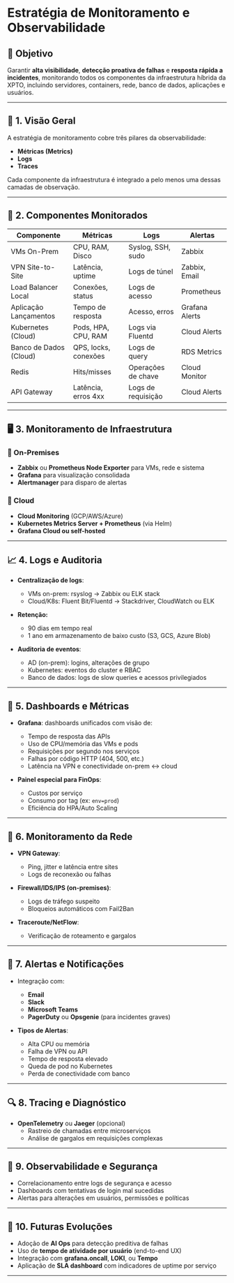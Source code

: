 # Estratégia de Monitoramento e Observabilidade

## 🎯 Objetivo

Garantir **alta visibilidade**, **detecção proativa de falhas** e **resposta rápida a incidentes**, monitorando todos os componentes da infraestrutura híbrida da XPTO, incluindo servidores, containers, rede, banco de dados, aplicações e usuários.

---

## 🔭 1. Visão Geral

A estratégia de monitoramento cobre três pilares da observabilidade:

- **Métricas (Metrics)**
- **Logs**
- **Traces**

Cada componente da infraestrutura é integrado a pelo menos uma dessas camadas de observação.

---

## 🧩 2. Componentes Monitorados

| Componente               | Métricas           | Logs               | Alertas        |
|--------------------------|--------------------|---------------------|----------------|
| VMs On-Prem              | CPU, RAM, Disco     | Syslog, SSH, sudo   | Zabbix         |
| VPN Site-to-Site         | Latência, uptime    | Logs de túnel       | Zabbix, Email  |
| Load Balancer Local      | Conexões, status    | Logs de acesso      | Prometheus     |
| Aplicação Lançamentos    | Tempo de resposta   | Acesso, erros       | Grafana Alerts |
| Kubernetes (Cloud)       | Pods, HPA, CPU, RAM | Logs via Fluentd    | Cloud Alerts   |
| Banco de Dados (Cloud)   | QPS, locks, conexões| Logs de query       | RDS Metrics    |
| Redis                    | Hits/misses         | Operações de chave  | Cloud Monitor  |
| API Gateway              | Latência, erros 4xx | Logs de requisição  | Cloud Alerts   |

---

## 🖥️ 3. Monitoramento de Infraestrutura

### 🔹 On-Premises
- **Zabbix** ou **Prometheus Node Exporter** para VMs, rede e sistema
- **Grafana** para visualização consolidada
- **Alertmanager** para disparo de alertas

### 🔹 Cloud
- **Cloud Monitoring** (GCP/AWS/Azure)
- **Kubernetes Metrics Server + Prometheus** (via Helm)
- **Grafana Cloud ou self-hosted**

---

## 📈 4. Logs e Auditoria

- **Centralização de logs**:
  - VMs on-prem: rsyslog → Zabbix ou ELK stack
  - Cloud/K8s: Fluent Bit/Fluentd → Stackdriver, CloudWatch ou ELK
- **Retenção:**
  - 90 dias em tempo real
  - 1 ano em armazenamento de baixo custo (S3, GCS, Azure Blob)

- **Auditoria de eventos**:
  - AD (on-prem): logins, alterações de grupo
  - Kubernetes: eventos do cluster e RBAC
  - Banco de dados: logs de slow queries e acessos privilegiados

---

## 🔧 5. Dashboards e Métricas

- **Grafana**: dashboards unificados com visão de:
  - Tempo de resposta das APIs
  - Uso de CPU/memória das VMs e pods
  - Requisições por segundo nos serviços
  - Falhas por código HTTP (404, 500, etc.)
  - Latência na VPN e conectividade on-prem ↔ cloud

- **Painel especial para FinOps**:
  - Custos por serviço
  - Consumo por tag (ex: `env=prod`)
  - Eficiência do HPA/Auto Scaling

---

## 📡 6. Monitoramento da Rede

- **VPN Gateway**:
  - Ping, jitter e latência entre sites
  - Logs de reconexão ou falhas

- **Firewall/IDS/IPS (on-premises)**:
  - Logs de tráfego suspeito
  - Bloqueios automáticos com Fail2Ban

- **Traceroute/NetFlow**:
  - Verificação de roteamento e gargalos

---

## 🚨 7. Alertas e Notificações

- Integração com:
  - **Email**
  - **Slack**
  - **Microsoft Teams**
  - **PagerDuty** ou **Opsgenie** (para incidentes graves)

- **Tipos de Alertas**:
  - Alta CPU ou memória
  - Falha de VPN ou API
  - Tempo de resposta elevado
  - Queda de pod no Kubernetes
  - Perda de conectividade com banco

---

## 🔍 8. Tracing e Diagnóstico

- **OpenTelemetry** ou **Jaeger** (opcional)
  - Rastreio de chamadas entre microserviços
  - Análise de gargalos em requisições complexas

---

## 🔐 9. Observabilidade e Segurança

- Correlacionamento entre logs de segurança e acesso
- Dashboards com tentativas de login mal sucedidas
- Alertas para alterações em usuários, permissões e políticas

---

## 🔄 10. Futuras Evoluções

- Adoção de **AI Ops** para detecção preditiva de falhas
- Uso de **tempo de atividade por usuário** (end-to-end UX)
- Integração com **grafana.oncall**, **LOKI**, ou **Tempo**
- Aplicação de **SLA dashboard** com indicadores de uptime por serviço

---

